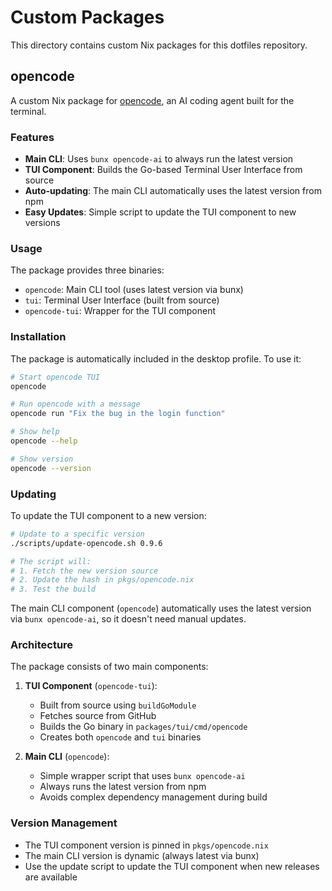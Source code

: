 # Custom Packages

This directory contains custom Nix packages for this dotfiles repository.

## opencode

A custom Nix package for [opencode](https://opencode.ai), an AI coding agent built for the terminal.

### Features

- **Main CLI**: Uses `bunx opencode-ai` to always run the latest version
- **TUI Component**: Builds the Go-based Terminal User Interface from source
- **Auto-updating**: The main CLI automatically uses the latest version from npm
- **Easy Updates**: Simple script to update the TUI component to new versions

### Usage

The package provides three binaries:

- `opencode`: Main CLI tool (uses latest version via bunx)
- `tui`: Terminal User Interface (built from source)
- `opencode-tui`: Wrapper for the TUI component

### Installation

The package is automatically included in the desktop profile. To use it:

```bash
# Start opencode TUI
opencode

# Run opencode with a message
opencode run "Fix the bug in the login function"

# Show help
opencode --help

# Show version
opencode --version
```

### Updating

To update the TUI component to a new version:

```bash
# Update to a specific version
./scripts/update-opencode.sh 0.9.6

# The script will:
# 1. Fetch the new version source
# 2. Update the hash in pkgs/opencode.nix
# 3. Test the build
```

The main CLI component (`opencode`) automatically uses the latest version via `bunx opencode-ai`, so it doesn't need manual updates.

### Architecture

The package consists of two main components:

1. **TUI Component** (`opencode-tui`):
   - Built from source using `buildGoModule`
   - Fetches source from GitHub
   - Builds the Go binary in `packages/tui/cmd/opencode`
   - Creates both `opencode` and `tui` binaries

2. **Main CLI** (`opencode`):
   - Simple wrapper script that uses `bunx opencode-ai`
   - Always runs the latest version from npm
   - Avoids complex dependency management during build

### Version Management

- The TUI component version is pinned in `pkgs/opencode.nix`
- The main CLI version is dynamic (always latest via bunx)
- Use the update script to update the TUI component when new releases are available
